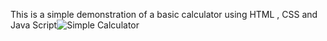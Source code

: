 This is a simple demonstration of a basic calculator using HTML , CSS and Java Script![Simple Calculator](https://github.com/Mouryautti/Simple-Calculator/assets/119556975/5bba53e0-6172-4fd5-84b1-83b83727ecde)
